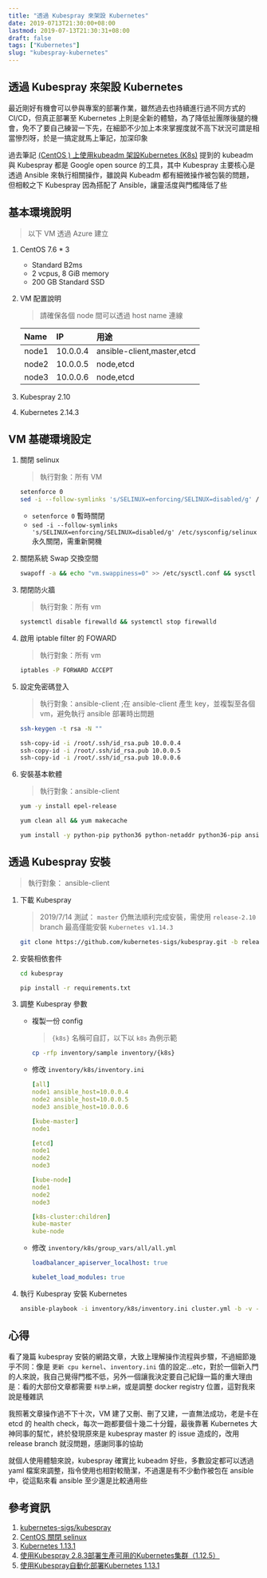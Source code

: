 ```yaml
---
title: "透過 Kubespray 來架設 Kubernetes"
date: 2019-0713T21:30:00+08:00
lastmod: 2019-07-13T21:30:31+08:00
draft: false
tags: ["Kubernetes"]
slug: "kubespray-kubernetes"
---
```


## 透過 Kubespray 來架設 Kubernetes

最近剛好有機會可以參與專案的部署作業，雖然過去也持續進行過不同方式的 CI/CD，但真正部署至 Kubernetes 上則是全新的體驗，為了降低扯團隊後腿的機會，免不了要自己練習一下先，在細節不少加上本來掌握度就不高下狀況可謂是相當慘烈呀，於是一搞定就馬上筆記，加深印象

過去筆記 [(CentOS ) 上使用kubeadm 架設Kubernetes (K8s)](https://blog.yowko.com/centos-kubeadm-kubernetes/) 提到的 kubeadm 與 Kubespray 都是 Google open source 的工具，其中 Kubespray 主要核心是透過 Ansible 來執行相關操作，雖說與 Kubeadm 都有細微操作被包裝的問題，但相較之下 Kubespray 因為搭配了 Ansible，讓靈活度與門檻降低了些

## 基本環境說明

> 以下 VM 透過 Azure 建立

1. CentOS 7.6 * 3

    - Standard B2ms
    - 2 vcpus, 8 GiB memory
    - 200 GB Standard SSD

2. VM 配置說明

    > 請確保各個 node 間可以透過 host name 連線

    Name|IP|用途
    :---|:---|:---
    node1| 10.0.0.4|ansible-client,master,etcd
    node2| 10.0.0.5|node,etcd
    node3| 10.0.0.6|node,etcd

3. Kubespray 2.10
4. Kubernetes 2.14.3

## VM 基礎環境設定

1. 關閉 selinux

    > 執行對象：所有 VM

    ```bash
    setenforce 0
    sed -i --follow-symlinks 's/SELINUX=enforcing/SELINUX=disabled/g' /etc/sysconfig/selinux
    ```

    - `setenforce 0` 暫時關閉
    - `sed -i --follow-symlinks 's/SELINUX=enforcing/SELINUX=disabled/g' /etc/sysconfig/selinux` 永久關閉，需重新開機

2. 關閉系統 Swap 交換空間

    ```bash
    swapoff -a && echo "vm.swappiness=0" >> /etc/sysctl.conf && sysctl -p && free –h
    ```

3. 閉閉防火牆

    > 執行對象：所有 vm

    ```bash
    systemctl disable firewalld && systemctl stop firewalld
    ```

4. 啟用 iptable filter 的 FOWARD

    > 執行對象：所有 vm

    ```bash
    iptables -P FORWARD ACCEPT
    ```

5. 設定免密碼登入

    > 執行對象：ansible-client ;在 ansible-client 產生 key，並複製至各個 vm，避免執行 ansible 部署時出問題

    ```bash
    ssh-keygen -t rsa -N ""

    ssh-copy-id -i /root/.ssh/id_rsa.pub 10.0.0.4
    ssh-copy-id -i /root/.ssh/id_rsa.pub 10.0.0.5
    ssh-copy-id -i /root/.ssh/id_rsa.pub 10.0.0.6  
    ```

6. 安裝基本軟體

    > 執行對象：ansible-client

    ```bash
    yum -y install epel-release

    yum clean all && yum makecache

    yum install -y python-pip python36 python-netaddr python36-pip ansible git
    ```

## 透過 Kubespray 安裝

> 執行對象： ansible-client

1. 下載 Kubespray

    > 2019/7/14 測試： `master` 仍無法順利完成安裝，需使用 `release-2.10` branch 最高僅能安裝 `Kubernetes v1.14.3`

    ```bash
    git clone https://github.com/kubernetes-sigs/kubespray.git -b release-2.10
    ```

2. 安裝相依套件

    ```bash
    cd kubespray

    pip install -r requirements.txt
    ```

3. 調整 Kubespray 參數

    - 複製一份 config

        > `{k8s}` 名稱可自訂，以下以 `k8s` 為例示範

        ```bash
        cp -rfp inventory/sample inventory/{k8s}
        ```

    - 修改 `inventory/k8s/inventory.ini`

        ```yml
        [all]
        node1 ansible_host=10.0.0.4
        node2 ansible_host=10.0.0.5
        node3 ansible_host=10.0.0.6

        [kube-master]
        node1

        [etcd]
        node1
        node2
        node3

        [kube-node]
        node1
        node2
        node3

        [k8s-cluster:children]
        kube-master
        kube-node
        ```

    - 修改 `inventory/k8s/group_vars/all/all.yml`

        ```yml
        loadbalancer_apiserver_localhost: true

        kubelet_load_modules: true
        ```

4. 執行 Kubespray 安裝 Kubernetes

    ```bash
    ansible-playbook -i inventory/k8s/inventory.ini cluster.yml -b -v -k
    ```

## 心得

看了幾篇 kubespray 安裝的網路文章，大致上理解操作流程與步驟，不過細節幾乎不同：像是 `更新 cpu kernel`、`inventory.ini` 值的設定...etc，對於一個新入門的人來說，我自己覺得門檻不低，另外一個讓我決定要自己紀錄一篇的重大理由是：看的大部份文章都需要 `科學上網`，或是調整 docker registry 位置，這對我來說是種雜訊

我照著文章操作過不下十次，VM 建了又刪、刪了又建，一直無法成功，老是卡在 etcd 的 health check，每次一跑都要個十幾二十分鐘，最後靠著  Kubernetes 大神同事的幫忙，終於發現原來是 kubespray master 的 issue 造成的，改用 release branch 就沒問題，感謝同事的協助

就個人使用體驗來說，kubespray 確實比 kubeadm 好些，多數設定都可以透過 yaml 檔案來調整，指令使用也相對較簡潔，不過還是有不少動作被包在 ansible 中，從這點來看 ansible 至少還是比較通用些

## 參考資訊

1. [kubernetes-sigs/kubespray](https://github.com/kubernetes-sigs/kubespray)
2. [CentOS 關閉 selinux](https://blog.xuite.net/tolarku/blog/195633562-CentOS+%E9%97%9C%E9%96%89+selinux)
3. [Kubernetes 1.13.1](https://jicki.me/kubernetes/docker/2018/12/21/k8s-1.13.1-kubespray/)
4. [使用Kubespray 2.8.3部署生產可用的Kubernetes集群（1.12.5）](http://www.itmuch.com/install/kubernetes-deploy-by-kubespray2.8.3/)
5. [使用Kubespray自動化部署Kubernetes 1.13.1](https://www.kubernetes.org.cn/5012.html)
